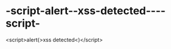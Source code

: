 -script-alert--xss-detected----script-
======================================

&lt;script>alert(>xss detected&lt;)&lt;/script>
